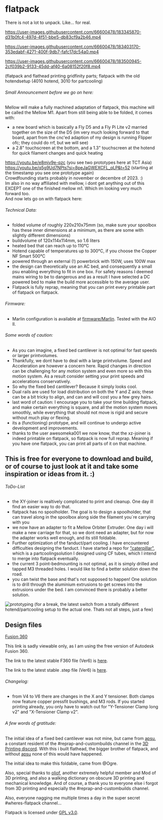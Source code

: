 # flatpack
There is not a lot to unpack. Like... for real.

https://user-images.githubusercontent.com/66600478/183345870-d31b0fc4-497d-4f51-bbe5-db83cf9a2b46.mp4

https://user-images.githubusercontent.com/66600478/183403170-353edabf-4271-400f-9db7-fafc17dc54a0.mp4

https://user-images.githubusercontent.com/66600478/183500945-2cf039b2-9133-45dd-af40-6a08152f20f8.mp4

(flatpack and flathead printing gridfinity parts; flatpack with the old hotendsetup (4010 hotend, 3010 for partcooling)

###### Small Announcement before we go on here:

Mellow will make a fully machined adaptation of flatpack, this machine will be called the Mellow M1. Apart from still being able to be folded,
it comes with:
- a new board which is basically a Fly D5 and a Fly Pi Lite v2 married together on the size of the D5 (im very much looking forward
to that board, apart from the cnc'ed adaption of my design is running Flipper ofc; they could do rrf, but we will see)
- a 2.8" touchscreen at the bottom, and a 1.3" touchscreen at the hotend for quick filament changes and quick heating

https://youtu.be/e8mjv9e-qzc (you see two prototypes here at TCT Asia)  
https://youtu.be/q5g9Ud7NPts?si=8peJaGWEXCFL_qLP&t=52 (starting at the timestamp you see one prototype again)  
Crowdfounding starts probably in november or decembre of 2023. :)  
Im also in no way affiliated with mellow, i dont get anything out of this EXCEPT one of the finished mellow m1. Which im looking very much forward too.  
And now lets go on with flatpack here:

###### Technical Data:

- folded volume of roughly 220x210x75mm (so, make sure your spoolbox has these
  inner dimensions at a minimum, as there are some with slightly different dimensions)
- buildvolume of 120x114x114mm, so 1.6 liters
- heated bed that can reach up to 110°C
- Hotend capable of temperatures up to 300°C, if you choose the Copper NF Smart 500°C
- powered through an external (!) powerbrick with 150W, uses 100W max
- the design can theoretically use an AC bed, and consequently a small psu
  enabling everything to fit in one box. 
  For safety reasons I deemed mains wiring to be to dangerous and
  as a result I have selected a DC powered bed to make the build more accessible to the average user.
- Flatpack is fully reprap, meaning that you can print every printable part of flatpack on flatpack.
 

###### Firmware:

- Marlin configuration is available at [firmware/Marlin](firmware/Marlin). Tested with the AIO II.

###### Some words of caution:


- As you can imagine, a fixed bed cantilever is not optimal for fast speeds or
  larger printvolumes.
- Thankfully, we dont have to deal with a large printvolume. Speed and Acceleration are however a concern here.
Rapid changes in direction can be challenging for any motion system and even more so with this motion system.
As a result consider setting your print speeds and accelerations conservatively.
- So why the fixed bed cantilever? Because it simply looks cool.
- Dual rails are used for load distribution on both the Y and Z axis; these can be a bit
  tricky to align, and can and will cost you a few grey hairs.
- last word of caution: I encourage you to take your time building flatpack, and make certain everything is square, and all the motion system moves smoothly, while everything that should not move is rigid and secure without much play or flexing. 
- its a (functioning) prototype, and will continue to undergo active development and improvements.
- thanks to the user awesomeka001 we now know, that the xz-joiner is indeed printable on flatpack, so flatpack is now full reprap. Meaning if you have one flatpack, you can print all parts of it on that machine.

## This is free for everyone to download and build, or of course to just look at it and take some inspiration or ideas from it. :)

###### ToDo-List
- the XY-joiner is realtively complicated to print and cleanup. One day ill find an easier way to do that.
- flatpack has no spoolholder. The goal is to design a spoolholder, that can travel along in the spoolbox along side the filament you´re carrying with you
- we now have an adapter to fit a Mellow Orbiter Extruder. One day i will make a new carriage for that, so we dont need an adapter, but for now the adapter works well enough, and its still foldable.
- Further optimization of the fanduct/part cooling. I have encountered difficulties designing the fanduct. I have started a repo for ["caterpillar"](https://www.github.com/eponra/caterpillar), which is a partcoolingsolution I designed using CF tubes, which I intend to merge into flatpack eventually.
- the current 3 point-bedmounting is not optimal, as it is simply drilled and tapped M3 threaded holes. I would like to find a better solution down the road.
- you can twist the base and that's not supposed to happen! One solution is to drill through the aluminium extrusions to get screws into the extrusions under the bed. I am convinced there is probably a better solution.

![prototyping](https://user-images.githubusercontent.com/66600478/183500214-0299970e-6995-443d-a172-a0e379b12d8e.jpg)
(for a break, the latest switch from a totally different hotend/partcooling setup to the actual one. Thats not all steps, just a few)

## Design files

[Fusion 360](https://a360.co/3vLUHdm)

This link is sadly viewable only, as I am using the free version of Autodesk
Fusion 360.

The link to the latest stable F360 file (Ver6) is [here](https://drive.google.com/file/d/1cO-6mWfMXnsjFhGBfoUCytkcC-zrtWKI/view).

The link to the latest stable .step file (Ver6) is [here](https://drive.google.com/file/d/1fkxtg4CTWYKb5CHa7o7k57vVt-Ko5-wN/view).

###### Changelog:
- from V4 to V6 there are changes in the X and Y tensioner. Both clamps now feature copper pressfit bushings, and M3 rods. If you started printing already, you only have to watch out for "Y-Tensioner Clamp long v2" and "X-Tensioner Clamp v2".


###### A few words of gratitude:

The initial idea of a fixed bed cantilever was not mine, but came from
[apsu](https://github.com/apsu), a constant resident of the
#reprap-and-custombuilds channel in the [3D Printing
discord](https://discord.gg/pQRvDQHk67).  With this i built flathead, the
bigger brother of flatpack, and without [apsu](https://github.com/apsu/) none
of this would have happened.

The initial idea to make this foldable, came from @Ogre.

Also, special thanks to [oliof](https://github.com/oliof/), another extremely
helpful member and Mod of 3D printing, and also a walking dictionary on obscure
3D printing and mechanical knowledge.  And of course, a thank you to everyone
else i forgot from 3D printing and especially the #reprap-and-custombuilds
channel.

Also, everyone nagging me multiple times a day in the super secret
#wheres-flatpack channel...


Flatpack is licensed under [GPL v3.0](/LICENSE).
